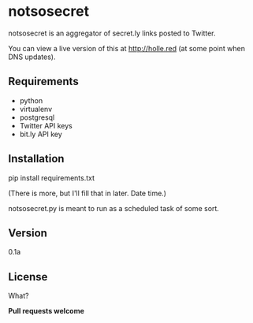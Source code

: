 notsosecret
=========

notsosecret is an aggregator of secret.ly links posted to Twitter.

You can view a live version of this at http://holle.red (at some point when DNS updates).


Requirements
----
  - python
  - virtualenv
  - postgresql
  - Twitter API keys
  - bit.ly API key


Installation
----

pip install requirements.txt

(There is more, but I'll fill that in later. Date time.)

notsosecret.py is meant to run as a scheduled task of some sort.

Version
----

0.1a


License
----

What?


**Pull requests welcome**
